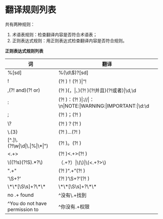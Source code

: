 # 翻译规则列表

共有两种规则：

1. 术语表规则：检查翻译内容是否符合术语表；
2. 正则表达式规则：用正则表达式检查翻译内容是否符合规则。

**正则表达式规则列表**

词 | 翻译
-- | -----------
%\[sd\] | %\(\\d\\\$\)\?\[sd\]
! | \(\?! \)！\(\?! \)\|“!
,\(\?! and\)\(\?! or\) | \(\?! \)\(，\|、\)\(\?! \)\(\?!并且\)\(\?!或者\)\|\\d,\\d
: | \(\?! \)：\(\?! \)\|://\|：\\n\|NOTE:\|WARNING:\|IMPORTANT:\|\\d:\\d
; | \(\?! \)；\(\?! \)
\\\? | \(\?! \)？\(\?! \)
\\\.\{3\} | \(\?! \)…\(\?! \)
\[\^\.\]\\\.\(\?!\\w\|\\d\|\\\.\|%\|\\\*\|"\) | \(\?! \)。\(\?! \)
<\.\+\> | \(\?! \)<\.\+\>\(\?! \)
\\\(\(\?!s\)\(\?!S\)\.\*\?\\\) | （\.\+\?）\|\\\(\\\)\|\\\(<\.\+\?\>\\\)
"\.\+" | \(\?! \)“\.\+”\(\?! \)
'\\S\+\?' | \(\?! \)‘\\S\+\?’\(\?! \)
\\\*\\\*\[\\S\\s\]\+\?\\\*\\\* | \\\*\\\*\[\\S\\s\]\+\?\\\*\\\*
no \.\+ found | \^没有\\\.\+找到
\^You do not have permission to | \^你没有\.\+权限

